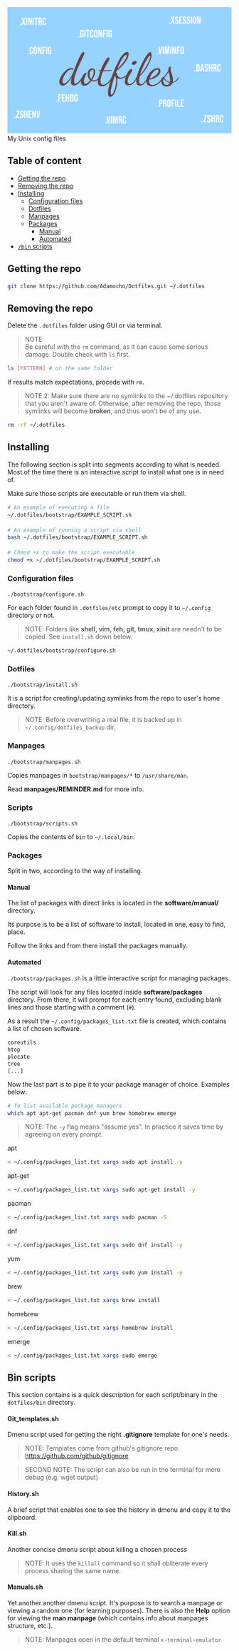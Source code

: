 ![# Dotfiles](logo.svg)
My Unix config files

## Table of content
- [Getting the repo](#getting-the-repo)
- [Removing the repo](#removing-the-repo)
- [Installing](#installing)
    - [Configuration files](#configuration-files)
    - [Dotfiles](#dotfiles)
    - [Manpages](#manpages)
    - [Packages](#packages)
        - [Manual](#manual)
        - [Automated](#automated)
- [`/bin` scripts](#bin-scripts)

## Getting the repo

```sh
git clone https://github.com/Adamocho/Dotfiles.git ~/.dotfiles
```

## Removing the repo

Delete the `.dotfiles` folder using GUI or via terminal.

> NOTE:  
> Be careful with the `rm` command, as it can cause some serious damage. Double check with `ls` first.

```bash
ls [PATTERN] # or the same folder
```
If results match expectations, procede with `rm`.

> NOTE 2:
> Make sure there are no symlinks to the ~/.dotfiles repository that you aren't aware of. Otherwise, after removing the repo, those symlinks will become **broken**, and thus won't be of any use.

```sh
rm -rf ~/.dotfiles
```

## Installing

The following section is split into segments according to what is needed. Most of the time there is an interactive script to install what one is in need of. 

Make sure those scripts are executable or run them via shell.
```sh
# An example of executing a file
~/.dotfiles/bootstrap/EXAMPLE_SCRIPT.sh

# An example of running a script via shell
bash ~/.dotfiles/bootstrap/EXAMPLE_SCRIPT.sh

# Chmod +x to make the script executable
chmod +x ~/.dotfiles/bootstrap/EXAMPLE_SCRIPT.sh
```

### Configuration files

`./bootstrap/configure.sh`

For each folder found in `.dotfiles/etc` prompt to copy it to `~/.config` directory or not.
> NOTE: Folders like **shell, vim, feh, git, tmux, xinit** are needn't to be copied. See `install.sh` down below.

```sh
~/.dotfiles/bootstrap/configure.sh
```

### Dotfiles

`./bootstrap/install.sh`

It is a script for creating/updating symlinks from the repo to user's home directory.

> NOTE: Before overwriting a real file, it is backed up in `~/.config/dotfiles_backup` dir.

### Manpages

`./bootstrap/manpages.sh`

Copies manpages in `bootstrap/manpages/*` to `/usr/share/man`.

Read **manpages/REMINDER.md** for more info.

### Scripts

`./bootstrap/scripts.sh`

Copies the contents of `bin` to `~/.local/bin`.

### Packages

Split in two, according to the way of installing.

#### Manual

The list of packages with direct links is located in the **software/manual/** directory.

Its purpose is to be a list of software to install, located in one, easy to find, place.

Follow the links and from there install the packages manually.

#### Automated

`./bootstrap/packages.sh` is a little interactive script for managing packages.

The script will look for any files located inside **software/packages** directory. From there, it will prompt for each entry found, excluding blank lines and those starting with a comment (`#`).

As a result the `~/.config/packages_list.txt` file is created, which contains a list of chosen software.

```
coreutils
htop
plocate
tree
[...]
```

Now the last part is to pipe it to your package manager of choice. Examples below:

```sh
# To list available package managers
which apt apt-get pacman dnf yum brew homebrew emerge
```

> NOTE:
> The `-y` flag means "assume yes". In practice it saves time by agreeing on every prompt.

apt
```sh
< ~/.config/packages_list.txt xargs sudo apt install -y
```

apt-get
```sh
< ~/.config/packages_list.txt xargs sudo apt-get install -y
```

pacman
```sh
< ~/.config/packages_list.txt xargs sudo pacman -S
```

dnf
```sh
< ~/.config/packages_list.txt xargs sudo dnf install -y
```

yum
```sh
< ~/.config/packages_list.txt xargs sudo yum install -y
```

brew
```sh
< ~/.config/packages_list.txt xargs brew install
```

homebrew
```sh
< ~/.config/packages_list.txt xargs homebrew install
```

emerge
```sh
< ~/.config/packages_list.txt xargs sudo emerge
```

## Bin scripts

This section contains is a quick description for each script/binary in the `dotfiles/bin` directory.

#### Git_templates.sh

Dmenu script used for getting the right **.gitignore** template for one's needs.

> NOTE: Templates come from github's gitignore repo: https://github.com/github/gitignore

> SECOND NOTE: The script can also be run in the terminal for more debug (e.g. wget output)

#### History.sh

A brief script that enables one to see the history in dmenu and copy it to the clipboard.

#### Kill.sh

Another concise dmenu script about killing a chosen process

> NOTE: It uses the `killall` command so it shall obliterate every process sharing the same name.

#### Manuals.sh

Yet another another dmenu script. It's purpose is to search a manpage or viewing a random one (for learning purposes). There is also the **Help** option for viewing the **man manpage** (which contains info about manpages structure, etc.).

> NOTE: Manpages open in the default terminal `x-terminal-emulator`

